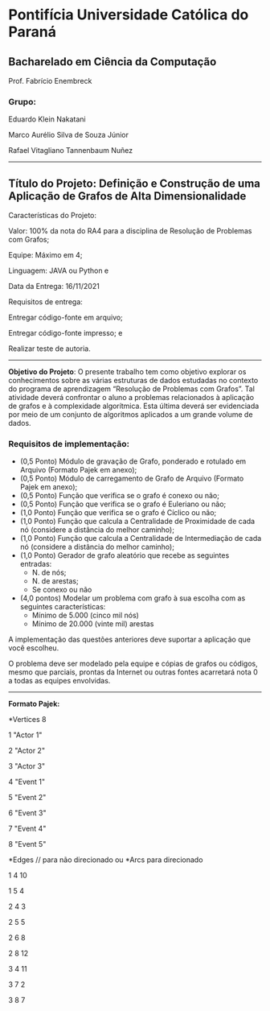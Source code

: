 # Pontifícia Universidade Católica do Paraná
## Bacharelado em Ciência da Computação

Prof. Fabrício Enembreck

### Grupo:

Eduardo Klein Nakatani

Marco Aurélio Silva de Souza Júnior

Rafael Vitagliano Tannenbaum Nuñez

---

## Título do Projeto: Definição e Construção de uma Aplicação de Grafos de Alta Dimensionalidade

Características do Projeto:

Valor: 100% da nota do RA4 para a disciplina de Resolução de Problemas com Grafos;

Equipe: Máximo em 4;

Linguagem: JAVA ou Python e

Data da Entrega: 16/11/2021

Requisitos de entrega:

Entregar código-fonte em arquivo;

Entregar código-fonte impresso; e

Realizar teste de autoria.

---

**Objetivo do Projeto**: O presente trabalho tem como objetivo explorar os conhecimentos sobre as várias estruturas de dados estudadas no contexto do programa de aprendizagem “Resolução de Problemas com Grafos”. Tal atividade deverá confrontar o aluno a problemas relacionados à aplicação de grafos e à complexidade algorítmica. Esta última deverá ser evidenciada por meio de um conjunto de algoritmos aplicados a um grande volume de dados.

### Requisitos de implementação:
- (0,5 Ponto) Módulo de gravação de Grafo, ponderado e rotulado em Arquivo (Formato Pajek em anexo);
- (0,5 Ponto) Módulo de carregamento de Grafo de Arquivo (Formato Pajek em anexo);
- (0,5 Ponto) Função que verifica se o grafo é conexo ou não;
- (0,5 Ponto) Função que verifica se o grafo é Euleriano ou não;
- (1,0 Ponto) Função que verifica se o grafo é Cíclico ou não;
- (1,0 Ponto) Função que calcula a Centralidade de Proximidade de cada nó (considere a distância do melhor caminho);
- (1,0 Ponto) Função que calcula a Centralidade de Intermediação de cada nó (considere a distância do melhor caminho);
- (1,0 Ponto) Gerador de grafo aleatório que recebe as seguintes entradas:
  - N. de nós;
  - N. de arestas;
  - Se conexo ou não
- (4,0 pontos) Modelar um problema com grafo à sua escolha com as seguintes características:
  - Mínimo de 5.000 (cinco mil nós)
  - Mínimo de 20.000 (vinte mil) arestas

A implementação das questões anteriores deve suportar a aplicação que você escolheu.

O problema deve ser modelado pela equipe e cópias de grafos ou códigos, mesmo que parciais, prontas da Internet ou outras fontes acarretará nota 0 a todas as equipes envolvidas.
 
--- 

**Formato Pajek:**

*Vertices  8

1 "Actor 1"

2 "Actor 2"

3 "Actor 3"

4 "Event 1"

5 "Event 2"

6 "Event 3"

7 "Event 4"

8 "Event 5"

*Edges // para não direcionado ou *Arcs para direcionado

1 4 10

1 5 4

2 4 3

2 5 5

2 6 8

2 8 12

3 4 11

3 7 2

3 8 7
